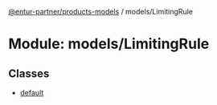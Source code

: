 [@entur-partner/products-models](../README.md) / models/LimitingRule

# Module: models/LimitingRule

## Classes

- [default](../classes/models_LimitingRule.default.md)
